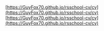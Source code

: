 [https://GuyFox70.github.io/rsschool-cv/cv](https://GuyFox70.github.io/rsschool-cv/cv)
[https://GuyFox70.github.io/rsschool-cv/cv](https://GuyFox70.github.io/rsschool-cv/cv)
